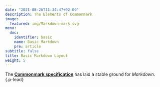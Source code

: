 ```yaml
---
date: "2021-08-26T11:34:47+02:00"
description: The Elements of Commonmark
image:
  featured: img/Markdown-mark.svg
menu:
  doc:
    identifier: basic
    name: Basic Markdown
    pre: article
subtitle: false
title: Basic Markdown Layout
weight: 5
---
```


The [**Commonmark specification**][cmark] has laid a stable ground for *_Markdown_*.
{.p-lead} <!--more-->

[cmark]: https://spec.commonmark.org

